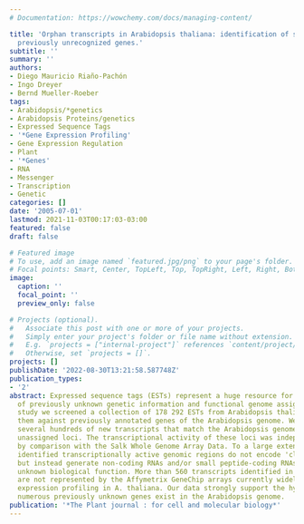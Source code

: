 ```yaml
---
# Documentation: https://wowchemy.com/docs/managing-content/

title: 'Orphan transcripts in Arabidopsis thaliana: identification of several hundred
  previously unrecognized genes.'
subtitle: ''
summary: ''
authors:
- Diego Mauricio Riaño-Pachón
- Ingo Dreyer
- Bernd Mueller-Roeber
tags:
- Arabidopsis/*genetics
- Arabidopsis Proteins/genetics
- Expressed Sequence Tags
- '*Gene Expression Profiling'
- Gene Expression Regulation
- Plant
- '*Genes'
- RNA
- Messenger
- Transcription
- Genetic
categories: []
date: '2005-07-01'
lastmod: 2021-11-03T00:17:03-03:00
featured: false
draft: false

# Featured image
# To use, add an image named `featured.jpg/png` to your page's folder.
# Focal points: Smart, Center, TopLeft, Top, TopRight, Left, Right, BottomLeft, Bottom, BottomRight.
image:
  caption: ''
  focal_point: ''
  preview_only: false

# Projects (optional).
#   Associate this post with one or more of your projects.
#   Simply enter your project's folder or file name without extension.
#   E.g. `projects = ["internal-project"]` references `content/project/deep-learning/index.md`.
#   Otherwise, set `projects = []`.
projects: []
publishDate: '2022-08-30T13:21:58.587748Z'
publication_types:
- '2'
abstract: Expressed sequence tags (ESTs) represent a huge resource for the discovery
  of previously unknown genetic information and functional genome assignment. In this
  study we screened a collection of 178 292 ESTs from Arabidopsis thaliana by testing
  them against previously annotated genes of the Arabidopsis genome. We identified
  several hundreds of new transcripts that match the Arabidopsis genome at so far
  unassigned loci. The transcriptional activity of these loci was independently confirmed
  by comparison with the Salk Whole Genome Array Data. To a large extent, the newly
  identified transcriptionally active genomic regions do not encode 'classic' proteins,
  but instead generate non-coding RNAs and/or small peptide-coding RNAs of presently
  unknown biological function. More than 560 transcripts identified in this study
  are not represented by the Affymetrix GeneChip arrays currently widely used for
  expression profiling in A. thaliana. Our data strongly support the hypothesis that
  numerous previously unknown genes exist in the Arabidopsis genome.
publication: '*The Plant journal : for cell and molecular biology*'
---
```

